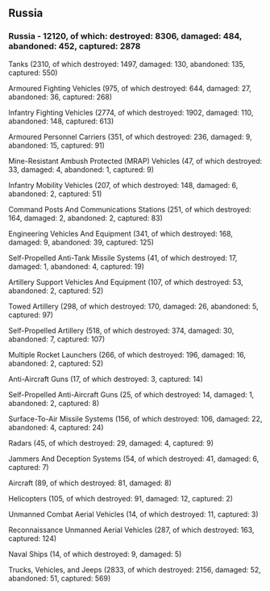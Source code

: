 
 
 ## Russia
 
 ### Russia - 12120, of which: destroyed: 8306, damaged: 484, abandoned: 452, captured: 2878

 

 

 Tanks (2310, of which destroyed: 1497, damaged: 130, abandoned: 135, captured: 550)

 Armoured Fighting Vehicles (975, of which destroyed: 644, damaged: 27, abandoned: 36, captured: 268)

 Infantry Fighting Vehicles (2774, of which destroyed: 1902, damaged: 110, abandoned: 148, captured: 613)

 Armoured Personnel Carriers (351, of which destroyed: 236, damaged: 9, abandoned: 15, captured: 91)

 Mine-Resistant Ambush Protected (MRAP) Vehicles (47, of which destroyed: 33, damaged: 4, abandoned: 1, captured: 9)

 Infantry Mobility Vehicles (207, of which destroyed: 148, damaged: 6, abandoned: 2, captured: 51)

 Command Posts And Communications Stations (251, of which destroyed: 164, damaged: 2, abandoned: 2, captured: 83)

 Engineering Vehicles And Equipment (341, of which destroyed: 168, damaged: 9, abandoned: 39, captured: 125)

 Self-Propelled Anti-Tank Missile Systems (41, of which destroyed: 17, damaged: 1, abandoned: 4, captured: 19)

 Artillery Support Vehicles And Equipment (107, of which destroyed: 53, abandoned: 2, captured: 52)

 Towed Artillery (298, of which destroyed: 170, damaged: 26, abandoned: 5, captured: 97)

 Self-Propelled Artillery (518, of which destroyed: 374, damaged: 30, abandoned: 7, captured: 107)

 Multiple Rocket Launchers (266, of which destroyed: 196, damaged: 16, abandoned: 2, captured: 52)

 Anti-Aircraft Guns (17, of which destroyed: 3, captured: 14)

 Self-Propelled Anti-Aircraft Guns (25, of which destroyed: 14, damaged: 1, abandoned: 2, captured: 8)

 Surface-To-Air Missile Systems (156, of which destroyed: 106, damaged: 22, abandoned: 4, captured: 24)

 Radars (45, of which destroyed: 29, damaged: 4, captured: 9)

 Jammers And Deception Systems (54, of which destroyed: 41, damaged: 6, captured: 7)

 Aircraft (89, of which destroyed: 81, damaged: 8)

 Helicopters (105, of which destroyed: 91, damaged: 12, captured: 2)

 Unmanned Combat Aerial Vehicles (14, of which destroyed: 11, captured: 3)

 Reconnaissance Unmanned Aerial Vehicles (287, of which destroyed: 163, captured: 124)

 Naval Ships (14, of which destroyed: 9, damaged: 5)

 Trucks, Vehicles, and Jeeps (2833, of which destroyed: 2156, damaged: 52, abandoned: 51, captured: 569)

